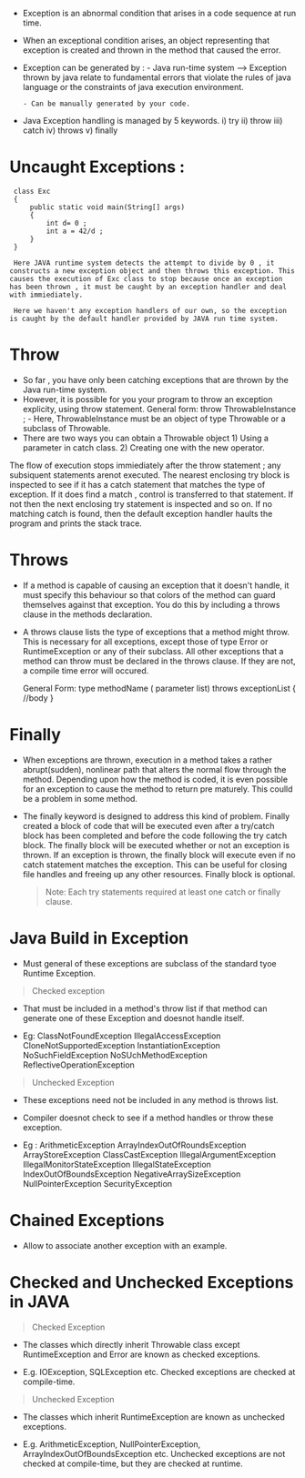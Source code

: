 - Exception is an abnormal condition that arises in a code sequence at run time.

- When an exceptional condition arises, an object representing that exception is created and thrown in the method that caused the error.

- Exception can be generated by :
      - Java run-time system --> Exception thrown by java relate to fundamental errors that violate the rules of java language or the constraints of java execution environment.

      - Can be manually generated by your code.

- Java Exception handling is managed by 5 keywords.
            i) try
            ii) throw
            iii) catch
            iv) throws
            v) finally


# Uncaught Exceptions : 
     
     class Exc
     {
         public static void main(String[] args)
         {
             int d= 0 ;
             int a = 42/d ;
         }
     }

     Here JAVA runtime system detects the attempt to divide by 0 , it constructs a new exception object and then throws this exception. This causes the execution of Exc class to stop because once an exception has been thrown , it must be caught by an exception handler and deal with immiediately.

     Here we haven't any exception handlers of our own, so the exception is caught by the default handler provided by JAVA run time system.


# Throw

- So far , you have only been catching exceptions that are thrown by the Java run-time system.
- However, it is possible for you your program to throw an exception explicity, using throw statement.
    General form:
        throw ThrowableInstance ;
        - Here, ThrowableInstance must be an object of type Throwable or a subclass of Throwable.
- There are two ways you can obtain a Throwable object
        1) Using a parameter in catch class.
        2) Creating one with the new operator.

The flow of execution stops immiediately after the throw statement ; any subsiquent statements arenot executed. The nearest enclosing try block is inspected to see if it has a catch statement that matches the type of exception. If it does find a match , control is transferred to that statement. If not then the next enclosing try statement is inspected and so on. If no matching catch is found, then the default exception handler haults the program and prints the stack trace.


# Throws
- If a method is capable of causing an exception that it doesn't handle, it must specify this behaviour so that colors of the method can guard themselves against that exception. You do this by including a throws clause  in the methods declaration. 

- A throws clause lists the type of exceptions that a method might throw. This is necessary for all exceptions, except those of type Error or RuntimeException or any of their subclass. All other exceptions that a method can throw must be declared in the throws clause. If they are not, a compile time error will occured.

     General Form:
                   type methodName ( parameter list) throws exceptionList
                   {
                       //body
                   }

# Finally
- When exceptions are thrown, execution in a method takes a rather abrupt(sudden),  nonlinear path that alters the normal flow through the method. Depending upon how the method is coded, it is even possible for an exception to cause the method to return pre maturely. This coulld be a problem in some method.

- The finally keyword is designed to address this kind of problem. Finally created a block of code that will be executed even after a try/catch block has been completed and before the code following the try catch block. The finally block will be executed whether or not an exception is thrown. If an exception is thrown, the finally block will execute even if no catch statement matches the exception. This can be useful for closing file handles and freeing up any other resources. Finally block is optional.

  > Note: Each try statements required at least one catch or finally clause.



# Java Build in Exception

- Must general of these exceptions are subclass of the standard tyoe Runtime Exception.

> Checked exception

- That must be included in a method's throw list if that method can generate one of these Exception and doesnot handle itself.

- Eg: ClassNotFoundException
      IllegalAccessException
      CloneNotSupportedException
      InstantiationException
      NoSuchFieldException
      NoSUchMethodException
      ReflectiveOperationException

> Unchecked Exception

- These exceptions need not be included in any method is throws list.
- Compiler doesnot check to see if a method handles or throw these exception.

- Eg : ArithmeticException 
       ArrayIndexOutOfRoundsException
       ArrayStoreException
       ClassCastException
       IllegalArgumentException
       IllegalMonitorStateException
       IllegalStateException
       IndexOutOfBoundsException
       NegativeArraySizeException
       NullPointerException
       SecurityException


# Chained Exceptions

- Allow to associate another exception with an example.


               

# Checked and Unchecked Exceptions in JAVA

> Checked Exception

- The classes which directly inherit Throwable class except RuntimeException and Error are known as checked exceptions.
  
-  E.g.  IOException, SQLException etc. Checked exceptions are checked at compile-time.

> Unchecked Exception

- The classes which inherit RuntimeException are known as unchecked exceptions.
  
- E.g.  ArithmeticException, NullPointerException, ArrayIndexOutOfBoundsException etc. Unchecked exceptions are not checked at compile-time, but they are checked at runtime. 


